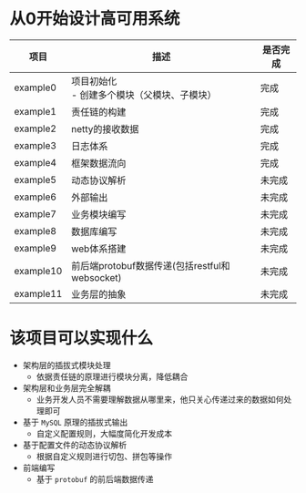 # 从0开始设计高可用系统

| 项目        | 描述                                   | 是否完成 |
|-----------|--------------------------------------|------|
| example0  | 项目初始化<br/> - 创建多个模块（父模块、子模块）<br/>    | 完成   |
| example1  | 责任链的构建                               | 完成   |
| example2  | netty的接收数据                           | 完成   |
| example3  | 日志体系                                 | 完成   |
| example4  | 框架数据流向                               | 完成   |
| example5  | 动态协议解析                               | 未完成  |
| example6  | 外部输出                                 | 未完成  |
| example7  | 业务模块编写                               | 未完成  |
| example8  | 数据库编写                                | 未完成  |
| example9  | web体系搭建                              | 未完成  |
| example10 | 前后端protobuf数据传递(包括restful和websocket) | 未完成  |
| example11 | 业务层的抽象                               | 未完成  |

# 该项目可以实现什么

- 架构层的插拔式模块处理
    - 依据责任链的原理进行模块分离，降低耦合
- 架构层和业务层完全解耦
    - 业务开发人员不需要理解数据从哪里来，他只关心传递过来的数据如何处理即可
- 基于 `MySQL` 原理的插拔式输出
    - 自定义配置规则，大幅度简化开发成本
- 基于配置文件的动态协议解析
    - 根据自定义规则进行切包、拼包等操作
- 前端编写
    - 基于 `protobuf` 的前后端数据传递

